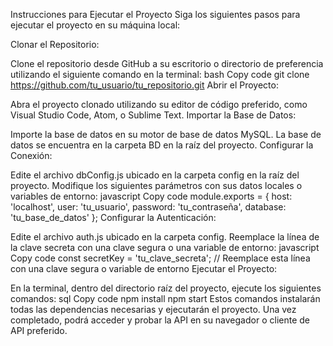 Instrucciones para Ejecutar el Proyecto
Siga los siguientes pasos para ejecutar el proyecto en su máquina local:

Clonar el Repositorio:

Clone el repositorio desde GitHub a su escritorio o directorio de preferencia utilizando el siguiente comando en la terminal:
bash
Copy code
git clone https://github.com/tu_usuario/tu_repositorio.git
Abrir el Proyecto:

Abra el proyecto clonado utilizando su editor de código preferido, como Visual Studio Code, Atom, o Sublime Text.
Importar la Base de Datos:

Importe la base de datos en su motor de base de datos MySQL. La base de datos se encuentra en la carpeta BD en la raíz del proyecto.
Configurar la Conexión:

Edite el archivo dbConfig.js ubicado en la carpeta config en la raíz del proyecto. Modifique los siguientes parámetros con sus datos locales o variables de entorno:
javascript
Copy code
module.exports = {
    host: 'localhost',
    user: 'tu_usuario',
    password: 'tu_contraseña',
    database: 'tu_base_de_datos'
};
Configurar la Autenticación:

Edite el archivo auth.js ubicado en la carpeta config. Reemplace la línea de la clave secreta con una clave segura o una variable de entorno:
javascript
Copy code
const secretKey = 'tu_clave_secreta'; // Reemplace esta línea con una clave segura o variable de entorno
Ejecutar el Proyecto:

En la terminal, dentro del directorio raíz del proyecto, ejecute los siguientes comandos:
sql
Copy code
npm install
npm start
Estos comandos instalarán todas las dependencias necesarias y ejecutarán el proyecto. Una vez completado, podrá acceder y probar la API en su navegador o cliente de API preferido.
